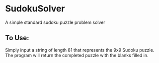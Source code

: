 # SudokuSolver
A simple standard sudoku puzzle problem solver

## To Use:
Simply input a string of length 81 that represents the 9x9 Sudoku puzzle. The program will return the completed puzzle with the blanks filled in.
